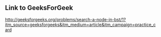 ## Link to GeeksForGeek
http://geeksforgeeks.org/problems/search-a-node-in-bst/1?itm_source=geeksforgeeks&itm_medium=article&itm_campaign=practice_card
